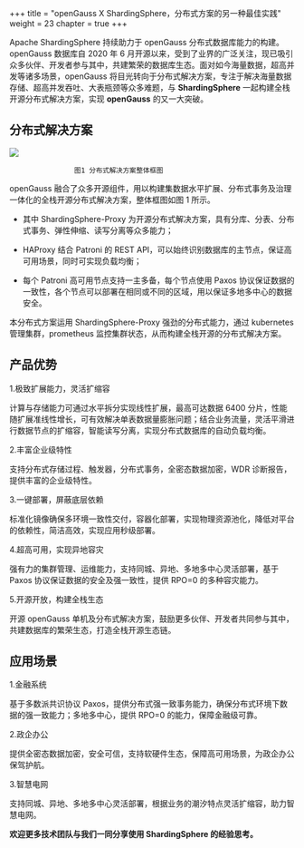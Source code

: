 +++
title = "openGauss X ShardingSphere，分布式方案的另一种最佳实践"
weight = 23
chapter = true
+++

Apache ShardingSphere 持续助力于 openGauss 分布式数据库能力的构建。openGauss 数据库自 2020 年 6 月开源以来，受到了业界的广泛关注，现已吸引众多伙伴、开发者参与其中，共建繁荣的数据库生态。面对如今海量数据，超高并发等诸多场景，openGauss 将目光转向于分布式解决方案，专注于解决海量数据存储、超高并发吞吐、大表瓶颈等众多难题，与 **ShardingSphere** 一起构建全栈开源分布式解决方案，实现 **openGauss** 的又一大突破。

## 分布式解决方案
![](https://shardingsphere.apache.org/blog/img/Blog_23_img_1_a_Photo.png)

					图1 分布式解决方案整体框图

openGauss 融合了众多开源组件，用以构建集数据水平扩展、分布式事务及治理一体化的全栈开源分布式解决方案，整体框图如图 1 所示。

* 其中 ShardingSphere-Proxy 为开源分布式解决方案，具有分库、分表、分布式事务、弹性伸缩、读写分离等众多能力；

* HAProxy 结合 Patroni 的 REST API，可以始终识别数据库的主节点，保证高可用场景，同时可实现负载均衡；

* 每个 Patroni 高可用节点支持一主多备，每个节点使用 Paxos 协议保证数据的一致性，各个节点可以部署在相同或不同的区域，用以保证多地多中心的数据安全。

本分布式方案运用 ShardingSphere-Proxy 强劲的分布式能力，通过 kubernetes 管理集群，prometheus 监控集群状态，从而构建全栈开源的分布式解决方案。

## 产品优势

1.极致扩展能力，灵活扩缩容

计算与存储能力可通过水平拆分实现线性扩展，最高可达数据 6400 分片，性能随扩展准线性增长，可有效解决单表数据量膨胀问题；结合业务流量，灵活平滑进行数据节点的扩缩容，智能读写分离，实现分布式数据库的自动负载均衡。

2.丰富企业级特性

支持分布式存储过程、触发器，分布式事务，全密态数据加密，WDR 诊断报告，提供丰富的企业级特性。

3.一键部署，屏蔽底层依赖

标准化镜像确保多环境一致性交付，容器化部署，实现物理资源池化，降低对平台的依赖性，简洁高效，实现应用秒级部署。

4.超高可用，实现异地容灾

强有力的集群管理、运维能力，支持同城、异地、多地多中心灵活部署，基于 Paxos 协议保证数据的安全及强一致性，提供 RPO=0 的多种容灾能力。

5.开源开放，构建全栈生态

开源 openGauss 单机及分布式解决方案，鼓励更多伙伴、开发者共同参与其中，共建数据库的繁荣生态，打造全栈开源生态链。

## 应用场景
1.金融系统

基于多数派共识协议 Paxos，提供分布式强一致事务能力，确保分布式环境下数据的强一致能力；多地多中心，提供 RPO=0 的能力，保障金融级可靠。

2.政企办公

提供全密态数据加密，安全可信，支持软硬件生态，保障高可用场景，为政企办公保驾护航。

3.智慧电网

支持同城、异地、多地多中心灵活部署，根据业务的潮汐特点灵活扩缩容，助力智慧电网。

**欢迎更多技术团队与我们一同分享使用 ShardingSphere 的经验思考。**
